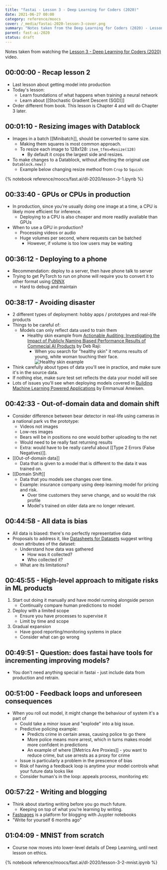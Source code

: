 ```yaml
---
title: "fastai - Lesson 3 - Deep Learning for Coders (2020)"
date: 2021-06-27 00:00
category: reference/moocs
cover: /_media/fastai-2020-lesson-3-cover.png
summary: "Notes taken from the Deep Learning for Coders (2020) - Lesson 3 video"
parent: fast-ai-2020
status: draft
---
```


Notes taken from watching the [Lesson 3 - Deep Learning for Coders (2020)](https://www.youtube.com/watch?v=5L3Ao5KuCC4) video.

## 00:00:00 - Recap lesson 2

* Last lesson about getting model into production
* Today's lesson:
    * Learn foundations of what happens when training a neural network
    * Learn about [[Stochastic Gradient Descent (SGD)]]
* Order different from book. This lesson is Chapter 4 and will do Chapter 3 later.

## 00:01:10 - Resizing images with Datablock

* Images in a batch [[Minibatch]],  should be converted to same size.
    * Making them squares is most common approach.
    * To resize each image to 128x128: `item_tfms=Resize(128)`
        * By default it crops the largest side and resizes.
 * To make changes to a Datablock, without affecting the original use `Datablock.new()`
     * Example below changing resize method from `Crop` to `Squish`:

{% notebook reference/moocs/fast.ai/dl-2020/lesson-3-1.ipynb %}

## 00:33:40 - GPUs or CPUs in production

* In production, since you're usually doing one image at a time, a CPU is likely more efficient for inference.
    * Deploying to a CPU is also cheaper and more readily available than GPUs
* When to use a GPU in production?
  * Processing videos or audio
  * Huge volumes per second, where requests can be batched
      * However, if volume is too low users may be waiting

## 00:36:12 - Deploying to a phone

* Recommendation: deploy to a server, then have phone talk to server
* Trying to get PyTorch to run on phone will require you to convert it to other format using [ONNX](https://onnx.ai/)
    * Hard to debug and maintain

## 00:38:17 - Avoiding disaster

* 2 different types of deployment: hobby apps / prototypes and real-life products
* Things to be careful of:
    * Models can only reflect data used to train them
        * Healthy skin example from [Actionable Auditing: Investigating the Impact of Publicly Naming Biased Performance Results of Commecial AI Products](https://www.media.mit.edu/publications/actionable-auditing-investigating-the-impact-of-publicly-naming-biased-performance-results-of-commercial-ai-products/) by Deb Raji:
            * When you search for "healthy skin" it returns results of young, white woman touching their face.
                ![Healthy skin example](journal/_media/healthy-skin-example.png)
* Think carefully about types of data you'll see in practice, and make sure it's in the source data.
* If nothing else, make sure test set reflects the data your model will see
* Lots of issues you'll see when deploying models covered in [Building Machine Learning Powered Applications](https://www.amazon.com/Building-Machine-Learning-Powered-Applications/dp/149204511X) by Emmanual Ameisen.

## 00:42:33 - Out-of-domain data and domain shift

* Consider difference between bear detector in real-life using cameras in a national park vs the prototype:
    * Videos not images
    * Low-res images
    * Bears will be in positions no one would bother uploading to the net
    * Would need to be really fast returning results
    * Extra: would have to be really careful about [[Type 2 Errors (False Negatives)]].
* [[Out-of-domain data]]
    * Data that is given to a model that is different to the data it was trained on.
* [[Domain Shift]]
    * Data that you models see changes over time.
    * Example: insurance company using deep learning model for pricing and risk.
        * Over time customers they serve change, and so would the risk profile
        * Model's trained on older data are no longer relevant.

## 00:44:58 - All data is bias

* All data is biased: there's no perfectly representative data
* Proposals to address it, like [Datasheets for Datasets](https://arxiv.org/abs/1803.09010) suggest writing down attributes of the dataset:
    * Understand how data was gathered
        * How was it collected?
        * Who collected it?
    * What are its limitations?

## 00:45:55 - High-level approach to mitigate risks in ML products

1. Start out doing it manually and have model running alongside person
    * Continually compare human predictions to model
2. Deploy with a limited scope
    * Ensure you have processes to supervise it
    * Limit by time and scope
3. Gradual expansion
    * Have good reporting/monitoring systems in place
    * Consider what can go wrong

## 00:49:51 - Question: does fastai have tools for incrementing improving models?

* You don't need anything special in fastai - just include data from production and retrain.

## 00:51:00 - Feedback loops and unforeseen consequences

* When you roll out model, it might change the behaviour of system it's a part of
    * Could take a minor issue and "explode" into a big issue.
    * Predictive policing example:
        * Predicts crime in certain areas, causing police to go there
        * More police means more arrest, which in turns makes model more confident in predictions
        * An example of where [[Metrics Are Proxies]] - you want to reduce crime, but use arrests as a proxy for crime
    * Issue is particularly a problem in the prescence of bias
    * Risk of having a feedback loop is anytime your model controls what your future data looks like
    * Consider human's in the loop: appeals process, monitoring etc

## 00:57:22 - Writing and blogging

* Think about starting writing before you go much future.
    * Keeping on top of what you're learning by writing.
* [Fastpages](https://github.com/fastai/fastpages) is a platform for blogging with Juypter notebooks
* "Write for yourself 6 months ago"

## 01:04:09 - MNIST from scratch

* Course now moves into lower-level details of Deep Learning, until next lesson on ethics.

{% notebook reference/moocs/fast.ai/dl-2020/lesson-3-2-mnist.ipynb %}